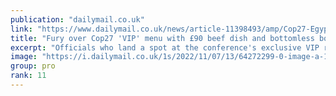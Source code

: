 ```yaml
---
publication: "dailymail.co.uk"
link: "https://www.dailymail.co.uk/news/article-11398493/amp/Cop27-Egypt-Activists-hit-VIP-menu-featuring-beef-chicken-fish-dairy-products.html"
title: "Fury over Cop27 'VIP' menu with £90 beef dish and bottomless booze"
excerpt: "Officials who land a spot at the conference's exclusive VIP restaurant will be able to dine out on an array of pricey meat and fish dishes at the climate conference in Sharm el-Sheikh this week."
image: "https://i.dailymail.co.uk/1s/2022/11/07/13/64272299-0-image-a-15_1667826104402.jpg"
group: pro
rank: 11
---
```

